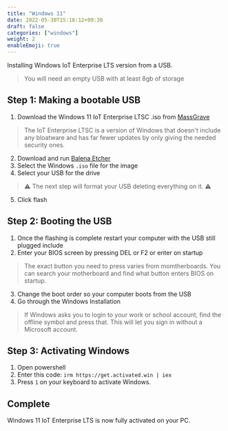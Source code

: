 ```yaml
---
title: "Windows 11"
date: 2022-05-30T15:18:12+09:30
draft: false
categories: ["windows"]
weight: 2
enableEmoji: true
---
```


Installing Windows IoT Enterprise LTS version from a USB.
> You will need an empty USB with at least 8gb of storage
## Step 1: Making a bootable USB

1. Download the Windows 11 IoT Enterprise LTSC .iso from [MassGrave](https://drive.massgrave.dev/en-us_windows_11_iot_enterprise_ltsc_2024_x64_dvd_f6b14814.iso)
> The IoT Enterprise LTSC is a version of Windows that doesn't include any bloatware and has far fewer updates by only giving the needed security ones.
2. Download and run [Balena Etcher](https://etcher.balena.io/)
3. Select the Windows ```.iso``` file for the image
4. Select your USB for the drive

> ⚠️ The next step will format your USB deleting everything on it. ⚠️
5. Click flash

## Step 2: Booting the USB
1. Once the flashing is complete restart your computer with the USB still plugged include
2. Enter your BIOS screen by pressing DEL or F2 or enter on startup
> The exact button you need to press varies from momtherboards. You can search your motherboard and find what button enters BIOS on startup.
3. Change the boot order so your computer boots from the USB
4. Go through the Windows Installation
> If Windows asks you to login to your work or school account, find the offline symbol and press that. This will let you sign in without a Microsoft account.

## Step 3: Activating Windows
1. Open powershell
2. Enter this code: ```irm https://get.activated.win | iex```
3. Press ```1``` on your keyboard to activate Windows.

## Complete
Windows 11 IoT Enterprise LTS is now fully activated on your PC.

